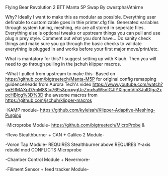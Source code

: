 
Flying Bear Revolution 2
BTT Manta 5P Swap
By cwestpha/Athirne


Why?
Ideally I want to make this as modular as possible. Everything user definable to customizable goes in thie printer.cfg file.
Generated variables through system tuning, meshing, etc are all stored in seperate files.
Everything else is optional tweaks or upstream things you can pull and use plug n prey style. Comment out what you dont have...
Do sanity check things and make sure you go through the basic checks to validate everything is plugged in and works
before your first major move/print/etc.

What is mantatory for this?
I suggest setting up with Kiauh. Then you will need to go through pulling in the jschuh klipper macros. 

-What I pulled from upstream to make this-
Based on https://github.com/bigtreetech/Manta-M5P for original config
remapping guidence/leads from Aurora Tech's video https://www.youtube.com/watch?v=ERMAXpD7mM8&t=769s&pp=ygUcZmx5aW5nIGJlYXIgcmVib3JuIDIga2xpcHBlcg%3D%3D
the awsome macros from https://github.com/jschuh/klipper-macros

-KAMP module-
https://github.com/kyleisah/Klipper-Adaptive-Meshing-Purging


-Microprobe Module-
https://github.com/bigtreetech/MicroProbe
&


-Revo Stealthburner + CAN + Galileo 2 Module-


-Voron Tap Module-
REQUIRES Stealthburner above
REQUIRES Y-axis rebuild mod
CONFLICTS Microprobe


-Chamber Control Module + Nevermore-


-Filiment Sensor + feed tracker Module-
